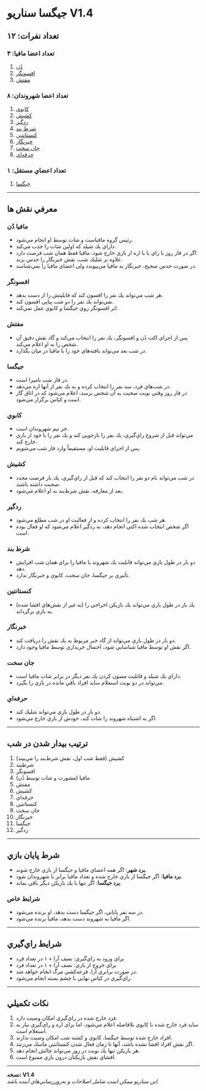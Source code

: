 # جيگسا سناريو V1.4

## تعداد نفرات: ۱۲

### تعداد اعضا مافيا: ۳
1. [دُن](#مافيا-دُن)
2. [افسونگر](#افسونگر)
3. [مفتش](#مفتش)

### تعداد اعضا شهروندان: ۸
1. [كابوي](#كابوي)
2. [كشيش](#كشيش)
3. [ردگير](#ردگير)
4. [شرط بند](#شرط-بند)
5. [كنستانتين](#كنستانتين)
6. [خبرنگار](#خبرنگار)
7. [جان سخت](#جان-سخت)
8. [حرفه‌اي](#حرفه-اي)

### تعداد اعضاي مستقل: ۱
1. [جيگسا](#جيگسا)

---

## معرفي نقش ها

### مافيا دُن
- رئيس گروه مافياست و شات توسط او انجام مي‌شود.
- داراي يك شيلد كه اولين شات را جذب مي‌كند.
- اگر در فاز روز با راي يا با اره از بازي خارج شود، مافيا فقط همان شب فرصت دارد علاوه بر شليك شب، نقش خبرنگار را حدس بزند.
- در صورت حدس صحيح، خبرنگار به مافيا مي‌پيوندد ولي اعضاي مافيا را نمي‌شناسد.

### افسونگر
- هر شب مي‌تواند يك نفر را افسون كند كه قابليتش را از دست بدهد.
- نمي‌تواند يك نفر را دو شب پياپي افسون كند.
- اثر افسونگر روي جيگسا و كابوي عمل نمي‌كند.

### مفتش
- پس از اجراي اكت دُن و افسونگر، يك نفر را انتخاب مي‌كند و گاد نقش دقيق آن شخص را به او اعلام مي‌كند.
- در شب بعد مي‌تواند يافته‌هاي خود را با مافيا در ميان بگذارد.

### جيگسا
- در فاز شب ناميرا است.
- در شب‌هاي فرد، سه نفر را انتخاب كرده و به يك نفر از آنها اره مي‌دهد.
- در فاز روز وقتي نوبت صحبت به آن شخص برسد، اعلام مي‌شود كه در اتاق گاز است و كياس برگزار مي‌شود.

### كابوي
- جز تيم شهروندان است.
- مي‌تواند قبل از شروع راي‌گيري، يك نفر را بازجويي كند و يك نفر را با خود از بازي خارج كند.
- پس از اجراي قابليت او، مستقيماً وارد فاز شب مي‌شويم.

### كشيش
- در شب مي‌تواند نام دو نفر را انتخاب كند كه قبل از راي‌گيري، يك بار فرصت مجدد صحبت داشته باشند.
- بعد از معارفه، نقش شرط‌بند به او اعلام مي‌شود.

### ردگير
- هر شب يك نفر را انتخاب كرده و از فعاليت او در شب مطلع مي‌شود.
- اگر شخص انتخاب شده اكتي انجام دهد، به ردگير اعلام مي‌شود كه او فعال بوده است.

### شرط بند
- دو بار در طول بازي مي‌تواند قابليت يك شهروند يا مافيا را براي همان شب افزايش دهد.
- تأثيري بر جيگسا، جان سخت، كابوي و خبرنگار ندارد.

### كنستانتين
- يك بار در طول بازي مي‌تواند يك بازيكن اخراجي را (به غير از نقش‌هاي افشا شده) به بازي برگرداند.

### خبرنگار
- دو بار در طول بازي مي‌تواند از گاد خبر مربوط به يك نقش را دريافت كند.
- اگر نقش او توسط مافيا شناسايي شود، احتمال خريداري توسط مافيا وجود دارد.

### جان سخت
- داراي يك شيلد و قابليت مصون كردن يك نفر ديگر در برابر شات مافيا است.
- مي‌تواند در دو نوبت استعلام سايد افراد باقي مانده در بازي را بگيرد.

### حرفه‌اي
- دو بار در طول بازي مي‌تواند شليك كند.
- اگر به اشتباه شهروند را شات كند، خودش از بازي خارج مي‌شود.

---

## ترتيب بيدار شدن در شب
1. كشيش (فقط شب اول، نقش شرط‌بند را مي‌بيند)
2. شرطبند
3. افسونگر
4. مافيا (مشورت و شات توسط دُن)
5. مفتش
6. كشيش
7. حرفه‌اي
8. كنستانتين
9. جان سخت
10. خبرنگار
11. جيگسا
12. ردگير

---

## شرط پايان بازي
- **برد شهر**: اگر همه اعضاي مافيا و جيگسا از بازي خارج شوند.
- **برد مافيا**: اگر جيگسا از بازي خارج شده و تعداد مافيا برابر با شهروندان شود.
- **برد جيگسا**: اگر تنها با يك بازيكن ديگر باقي بماند.

### شرايط خاص
- در سه نفر پاياني، اگر جيگسا دست بدهد، او برنده مي‌شود.
- اگر مافيا به شهروند دست بدهد، مافيا برنده مي‌شود.

---

## شرايط راي‌گيري
- براي ورود به راي‌گيري: نصف آرا + ۱ در تعداد فرد
- براي خروج از بازي: نصف آرا + ۱ در تعداد فرد
- در صورت برابري آرا، قرعه‌كشي مرگ انجام خواهد شد.
- راي‌گيري در كياس نهايي با چشم بسته انجام مي‌شود.

---

## نكات تكميلي
1. فرد خارج شده در راي‌گيري امكان وصيت دارد.
2. سايد فرد خارج شده با كابوي بلافاصله اعلام مي‌شود، اما براي اره و راي‌گيري نياز به استعلام است.
3. افراد خارج شده توسط جيگسا، كابوي و كشته شب امكان وصيت ندارند.
4. اگر نقش افراد افشا نشده باشد، آنها تا زمان فعال شدن كنستانتين ماسك مي‌زنند.
5. هر بازيكن تنها يك نوبت در روز مي‌تواند چالش انجام دهد.
6. افشاي نقش بازيكنان درون بازي ممنوع است.

---

**نسخه: V1.4**  
*اين سناريو ممكن است شامل اصلاحات و به‌روزرساني‌هاي آينده باشد.*  